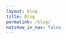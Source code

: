 ```yaml
---
layout: blog
title: Blog
permalink: /blog/
notshow_in_nav: false
---
```


<!-- <table class="tablenborders">
    <tbody class="body" >
      <tr>
        <td width="200px">
           <img src="../../assets/imgs/workinprogress.png" alt="Conteúdo em desenvolvimento" width="300">
        </td>
        <td>
            <h4><b>Conteúdo em desenvolvimento</b></h4>
            Como fazemos tudo com muito carinho para você, as vezes demoramos um pouco, mais em breve este conteúdo estará disponível.&#128521
        </td>
      </tr>
    </tbody>
</table> -->
